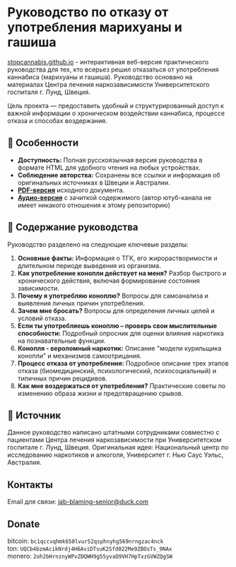# Руководство по отказу от употребления марихуаны и гашиша

[stopcannabis.github.io](https://stopcannabis.github.io) - интерактивная веб-версия практического руководства для тех, кто всерьез решил отказаться от употребления каннабиса (марихуаны и гашиша). Руководство основано на материалах Центра лечения наркозависимости Университетского госпиталя г. Лунд, Швеция.

Цель проекта — предоставить удобный и структурированный доступ к важной информации о хроническом воздействии каннабиса, процессе отказа и способах воздержания.

## 🚀 Особенности

* **Доступность:** Полная русскоязычная версия руководства в формате HTML для удобного чтения на любых устройствах.
* **Соблюдение авторства:** Сохранены все ссылки и информация об оригинальных источниках в Швеции и Австралии.
* [**PDF-версия**](https://stopcannabis.github.io/marijuana_guide_rus.pdf) исходного документа.
* [**Аудио-версия**](https://youtu.be/ue2jHFgH9W4?t=204) с зачиткой содержимого (автор ютуб-канала не имеет никакого отношения к этому репозиторию)

## 📖 Содержание руководства

Руководство разделено на следующие ключевые разделы:

1.  **Основные факты:** Информация о ТГК, его жирорастворимости и длительном периоде выведения из организма.
2.  **Как употребление конопли действует на меня?** Разбор быстрого и хронического действия, включая формирование состояния зависимости.
3.  **Почему я употребляю коноплю?** Вопросы для самоанализа и выявления личных причин употребления.
4.  **Зачем мне бросать?** Вопросы для определения личных целей и условий отказа.
5.  **Если ты употребляешь коноплю – проверь свои мыслительные способности:** Подробный опросник для оценки влияния наркотика на познавательные функции.
6.  **Конопля - вероломный наркотик:** Описание "модели курильщика конопли" и механизмов самоотрицания.
7.  **Процесс отказа от употребления:** Подробное описание трех этапов отказа (биомедицинский, психологический, психосоциальный) и типичных причин рецидивов.
8.  **Как мне воздержаться от употребления?** Практические советы по изменению образа жизни и предотвращению срывов.

## 🔗 Источник

Данное руководство написано штатными сотрудниками совместно с пациентами Центра лечения наркозависимости при Университетском госпитале г. Лунд, Швеция.
Оригинальная идея: Национальный центр по исследованию наркотиков и алкоголя, Университет г. Нью Саус Уэльс, Австралия.

## Контакты

Email для связи: [jab-blaming-senior@duck.com](mailto:jab-blaming-senior@duck.com)

## Donate

bitcoin: `bc1qccvqhmk650lvur52qsphnyhg569nrngzac4nck`<br>
ton: `UQCb4bzmAcikNrdj4H6AviDTsuK2Sfd022Me9ZBOsTs_9NAx`<br>
monero: `2oh2bHrnznyWPvZDQWH9g55yvaD9VH7HpTxzGVWZQgSW`<br>

